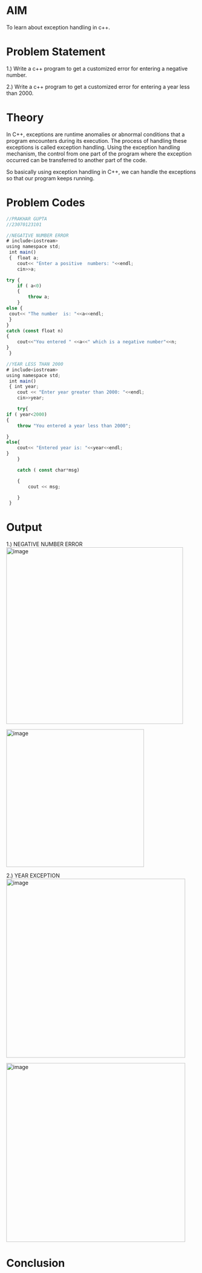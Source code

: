 # AIM
To learn about exception handling in c++.

# Problem Statement

1.) Write a c++ program to get a customized error for entering a negative number.

2.) Write a c++ program to get a customized error for entering a year less than 2000.

# Theory

In C++, exceptions are runtime anomalies or abnormal conditions that a program encounters during its execution. The process of handling these exceptions is called exception handling. Using the exception handling mechanism, the control from one part of the program where the exception occurred can be transferred to another part of the code.

So basically using exception handling in C++, we can handle the exceptions so that our program keeps running.

# Problem Codes

```javascript
//PRAKHAR GUPTA
//23070123101

//NEGATIVE NUMBER ERROR
# include<iostream>
using namespace std;
 int main()
 {  float a;
    cout<< "Enter a positive  numbers: "<<endl;
    cin>>a;

try {
    if ( a<0)
    {
        throw a;
    }
else {
 cout<< "The number  is: "<<a<<endl;
 }
}
catch (const float n)
{
    cout<<"You entered " <<a<<" which is a negative number"<<n;
}
 }

//YEAR LESS THAN 2000
# include<iostream>
using namespace std;
 int main()
 { int year;
    cout << "Enter year greater than 2000: "<<endl;
    cin>>year;

    try{
if ( year<2000)
{
    throw "You entered a year less than 2000";

}
else{
    cout<< "Entered year is: "<<year<<endl;
}
    }

    catch ( const char*msg)

    { 
        cout << msg;

    }
 }

```
# Output

1.) NEGATIVE NUMBER ERROR
<img width="467" alt="image" src="https://github.com/user-attachments/assets/80966f51-1472-413e-b034-a799c718a5e8">

<img width="364" alt="image" src="https://github.com/user-attachments/assets/12da7bfb-a78c-43f2-a623-64b06103bf5a">

2.) YEAR EXCEPTION
<img width="473" alt="image" src="https://github.com/user-attachments/assets/5ae53744-f4b0-460d-8e78-1c0fe4dced24">

<img width="473" alt="image" src="https://github.com/user-attachments/assets/0b0ff2b9-e266-4a5b-bd6e-af2158e6a061">





# Conclusion
